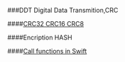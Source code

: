 ###DDT
Digital Data Transmition,CRC


####[CRC32 CRC16 CRC8](https://github.com/DingSoung/DDT/tree/master/crc)

####Encription HASH

####[Call functions in Swift](https://github.com/DingSoung/DDT/tree/master/swiftCallC)
